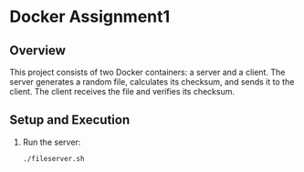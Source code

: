 # Docker Assignment1

## Overview
This project consists of two Docker containers: a server and a client. The server generates a random file, calculates its checksum, and sends it to the client. The client receives the file and verifies its checksum.

## Setup and Execution
1. Run the server:
   ```bash
   ./fileserver.sh
